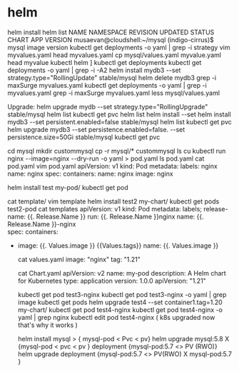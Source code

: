 # helm
helm install
helm list
NAME    NAMESPACE       REVISION        UPDATED STATUS  CHART   APP VERSION
musaevan@cloudshell:~/mysql (indigo-cirrus)$
mysql image version 
kubectl get deployments -o yaml | grep -i strategy
vim myvalues.yaml
head myvalues.yaml
cp mysql/values.yaml myvalue.yaml
head myvalue
kubectl 
helm ] 
kubectl get deployments 
kubectl get deployments -o yaml | grep -i -A2 
helm install mydb3  --set strategy.type="RollingUpdate" stable/mysql
helm delete mydb3
grep -i maxSurge myvalues.yaml
kubectl get deployments -o yaml | grep -i myvalues.yaml
grep -i maxSurge myvalues.yaml
less mysql/values.yaml

 Upgrade:
 helm upgrade mydb  --set strategy.type="RollingUpgrade" stable/mysql
 helm list
 kubectl get pvc
 helm list 
 helm install --set
 helm install mydb3 --set persistent.enabled=false stable/mysql
 helm list
 kubectl get pvc
 helm upgrade mydb3  --set persistence.enabled=false. --set persistence.size=50Gi stable/mysql
 kubectl get pvc
 
 cd mysql
 mkdir custommysql
 cp -r mysql/* custommysql
 ls cu
 kubectl run nginx --image=nginx --dry-run -o yaml > pod.yaml
 ls pod.yaml
 cat pod.yaml
 vim pod.yaml
 apiVersion: v1
 kind: Pod
 metadata: 
   labels: nginx
   name: nginx
 spec: 
   containers: 
     name: nginx
     image: nginx
     
     
 helm install test my-pod/
 kubectl get pod
 
 
 
 cat template/
 vim template 
 helm install test2 my-chart/
 kubectl get pods test2-pod
 cat templates 
 apiVersion: v1
 kind: Pod
 metadata: 
    labels; 
      release-name: {{. Release.Name }}
      run: {{. Release.Name }}nginx
    name: {{. Release.Name }}-nginx   
 spec:
   containers:
   - image: {{. Values.image }} {{Values.tags}}
     name: {{. Values.image }} 
     
     cat values.yaml
      image: "nginx"
       tag: "1.21"
       
     cat Chart.yaml
     apiVersion: v2
     name: my-pod
     description: A Helm chart for Kubernetes
     type: application
     version: 1.0.0
     apiVersion: "1.21"
     
     
     kubectl get pod test3-nginx
     kubectl get pod  test3-nginx -o yaml | grep image
     kubectl get pods
     helm upgrade test4 --set container1.tag=1.20 my-chart/
     kubectl get pod test4-nginx
     kubectl get pod test4-nginx -o yaml | grep nginx
     kubectl edit pod test4-nginx
     ( k8s upgraded now that's why it works )
     
     
     helm install mysql > { mysql-pod < Pvc < pv}
     helm upgrade mysql:5.8  X {mysql-pod < pvc < pv }
     deployment {mysql-pod:5.7 <> PV (RWO)}
     helm upgrade
     deployment {mysql-pod:5.7 <> PV(RWO) X mysql-pod:5.7 }
     
     
     

